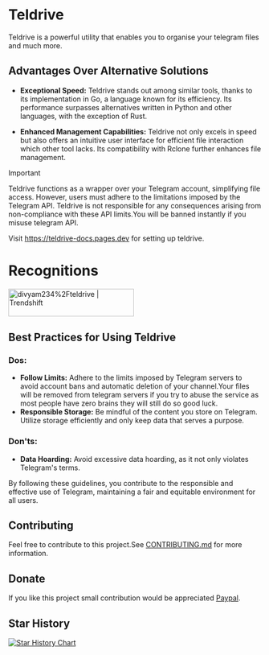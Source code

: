 # Teldrive

Teldrive is a powerful utility that enables you to organise your telegram files and much more.

## Advantages Over Alternative Solutions

- **Exceptional Speed:** Teldrive stands out among similar tools, thanks to its implementation in Go, a language known for its efficiency. Its performance surpasses alternatives written in Python and other languages, with the exception of Rust.

- **Enhanced Management Capabilities:** Teldrive not only excels in speed but also offers an intuitive user interface for efficient file interaction which other tool lacks. Its compatibility with Rclone further enhances file management.

> [!IMPORTANT]
> Teldrive functions as a wrapper over your Telegram account, simplifying file access. However, users must adhere to the limitations imposed by the Telegram API. Teldrive is not responsible for any consequences arising from non-compliance with these API limits.You will be banned instantly if you misuse telegram API.

Visit https://teldrive-docs.pages.dev for setting up teldrive.

# Recognitions

<a href="https://trendshift.io/repositories/7568" target="_blank"><img src="https://trendshift.io/api/badge/repositories/7568" alt="divyam234%2Fteldrive | Trendshift" style="width: 250px; height: 55px;" width="250" height="55"/></a>

## Best Practices for Using Teldrive

### Dos:

- **Follow Limits:** Adhere to the limits imposed by Telegram servers to avoid account bans and automatic deletion of your channel.Your files will be removed from telegram servers if you try to abuse the service as most people have zero brains they will still do so good luck.
- **Responsible Storage:** Be mindful of the content you store on Telegram. Utilize storage efficiently and only keep data that serves a purpose.
  
### Don'ts:
- **Data Hoarding:** Avoid excessive data hoarding, as it not only violates Telegram's terms.
  
By following these guidelines, you contribute to the responsible and effective use of Telegram, maintaining a fair and equitable environment for all users.

## Contributing

Feel free to contribute to this project.See [CONTRIBUTING.md](CONTRIBUTING.md) for more information.

## Donate

If you like this project small contribution would be appreciated [Paypal](https://paypal.me/redux234).

## Star History

<a href="https://www.star-history.com/#tgdrive/teldrive&Date">
 <picture>
   <source media="(prefers-color-scheme: dark)" srcset="https://api.star-history.com/svg?repos=tgdrive/teldrive&type=Date&theme=dark" />
   <source media="(prefers-color-scheme: light)" srcset="https://api.star-history.com/svg?repos=tgdrive/teldrive&type=Date" />
   <img alt="Star History Chart" src="https://api.star-history.com/svg?repos=tgdrive/teldrive&type=Date" />
 </picture>
</a>
